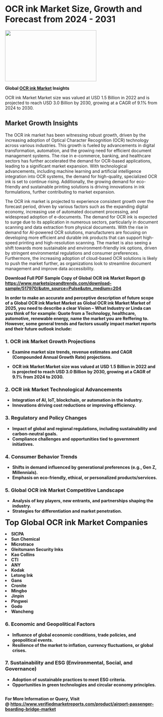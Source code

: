 <H1>OCR ink Market Size, Growth and Forecast from 2024 - 2031</H1><img class="aligncenter size-medium wp-image-584254" src="https://thirdeyenews.in/wp-content/uploads/2024/09/Global-Market-Research-300x168.jpeg" alt="" width="300" height="168" /><p><strong>Global&nbsp;<a href="https://www.marketsizeandtrends.com/download-sample/517970/&amp;utm_source=Pulse&amp;utm_medium=204">OCR ink Market</a> Insights</strong></p><p>OCR ink Market Market size was valued at USD 1.5 Billion in 2022 and is projected to reach USD 3.0 Billion by 2030, growing at a CAGR of 9.1% from 2024 to 2030.</p><p><h2>Market Growth Insights</h2> <p>The OCR ink market has been witnessing robust growth, driven by the increasing adoption of Optical Character Recognition (OCR) technology across various industries. This growth is fueled by advancements in digital transformation, automation, and the growing need for efficient document management systems. The rise in e-commerce, banking, and healthcare sectors has further accelerated the demand for OCR-based applications, leading to a significant market expansion. With technological advancements, including machine learning and artificial intelligence integration into OCR systems, the demand for high-quality, specialized OCR ink is set to continue rising. Additionally, the growing demand for eco-friendly and sustainable printing solutions is driving innovations in ink formulations, further contributing to market expansion.</p> <p><strong></strong></p> <p>The OCR ink market is projected to experience consistent growth over the forecast period, driven by various factors such as the expanding digital economy, increasing use of automated document processing, and widespread adoption of e-documents. The demand for OCR ink is expected to surge due to its application in numerous sectors, particularly in document scanning and data extraction from physical documents. With the rise in demand for AI-powered OCR solutions, manufacturers are focusing on developing more efficient and durable ink products that can support high-speed printing and high-resolution scanning. The market is also seeing a shift towards more sustainable and environment-friendly ink options, driven by stringent environmental regulations and consumer preferences. Furthermore, the increasing adoption of cloud-based OCR solutions is likely to push the market further, as organizations look to streamline document management and improve data accessibility.</p> <p><strong></p><p><span class=""><strong>Download Full PDF Sample Copy of Global OCR ink Market Report</strong> @ <a href="https://www.marketsizeandtrends.com/download-sample/517970/&amp;utm_source=Pulse&amp;utm_medium=204" target="_blank">https://www.marketsizeandtrends.com/download-sample/517970/&amp;utm_source=Pulse&amp;utm_medium=204</a></span></p><p>In order to make an accurate and perceptive description of future scope of a Global&nbsp;OCR ink Market Market as Global&nbsp;OCR ink Market Market of 2025, you need to describe a clear Vision &ndash; What Industry or Linda can you think of for example: Quote from a Technology, healthcare, automotive, renewable energy, name the market you are Reffering to. However, some general trends and factors usually impact market reports and their future outlook include:</p><h3>1.&nbsp;<strong>OCR ink Market Growth Projections</strong></h3><ul><li>Examine market size trends, revenue estimates and CAGR (Compounded Annual Growth Rate) projections.</li><li><p>OCR ink Market Market size was valued at USD 1.5 Billion in 2022 and is projected to reach USD 3.0 Billion by 2030, growing at a CAGR of 9.1% from 2024 to 2030.</p></li></ul><h3>2.&nbsp;<strong>OCR ink Market Technological Advancements</strong></h3><ul><li>Integration of AI, IoT, blockchain, or automation in the industry.</li><li>Innovations driving cost reductions or improving efficiency.</li></ul><h3>3.&nbsp;<strong>Regulatory and Policy Changes</strong></h3><ul><li>Impact of global and regional regulations, including sustainability and carbon-neutral goals.</li><li>Compliance challenges and opportunities tied to government initiatives.</li></ul><h3>4.&nbsp;<strong>Consumer Behavior Trends</strong></h3><ul><li>Shifts in demand influenced by generational preferences (e.g., Gen Z, Millennials).</li><li>Emphasis on eco-friendly, ethical, or personalized products/services.</li></ul><h3>5.&nbsp;<strong>Global OCR ink Market Competitive Landscape</strong></h3><ul><li>Analysis of key players, new entrants, and partnerships shaping the industry.</li><li>Strategies for differentiation and market penetration.</li></ul><p data-pm-slice="1 1 []"><span style="color: inherit; font-family: inherit; font-size: 25px;">Top Global OCR ink Market Companies</span></p><div class="" data-test-id=""><p><li>SICPA</li><li> Sun Chemical</li><li> Microtrace</li><li> Gleitsmann Security Inks</li><li> Kao Collins</li><li> CTI</li><li> ANY</li><li> Kodak</li><li> Letong Ink</li><li> Gans</li><li> Cronite</li><li> Mingbo</li><li> Jinpin</li><li> Pingwei</li><li> Godo</li><li> Wancheng</li></p></div><h3>6.&nbsp;<strong>Economic and Geopolitical Factors</strong></h3><ul><li>Influence of global economic conditions, trade policies, and geopolitical events.</li><li>Resilience of the market to inflation, currency fluctuations, or global crises.</li></ul><h3>7.&nbsp;<strong>Sustainability and ESG (Environmental, Social, and Governance)</strong></h3><ul><li>Adoption of sustainable practices to meet ESG criteria.</li><li>Opportunities in green technologies and circular economy principles.</li></ul><h2><strong style="font-size: 14px;">For More Information or Query, Visit @&nbsp;</strong><a style="background-color: #ffffff; font-size: 14px;" href="https://www.marketsizeandtrends.com/report/ocr-ink-market/" target="_blank">https://www.verifiedmarketreports.com/product/airport-passenger-boarding-bridge-market</a></h2>
